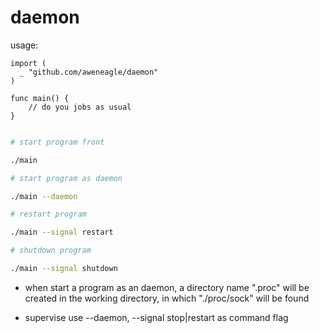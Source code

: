 # daemon

usage:

```golang
import (
  _ "github.com/aweneagle/daemon"
)

func main() {
    // do you jobs as usual
}

```

```sh

# start program front

./main

# start program as daemon

./main --daemon

# restart program

./main --signal restart

# shutdown program

./main --signal shutdown

```

* when start a program as an daemon, a directory name ".proc" will be created in the working directory, in which "./proc/sock" will be found

* supervise use --daemon, --signal stop|restart  as  command flag
